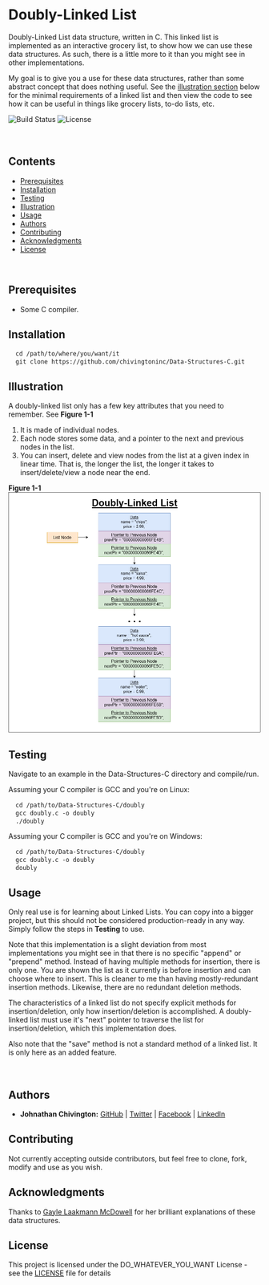 # Doubly-Linked List
Doubly-Linked List data structure, written in C. This linked list is implemented as an interactive grocery list, to show how we can use these data structures. As such, there is a little more to it than you might see in other implementations.

My goal is to give you a use for these data structures, rather than some abstract concept that does nothing useful. See the [illustration section](https://github.com/chivingtoninc/Data-Structures-C/tree/master/linked-lists/doubly#illustration) below for the minimal requirements of a linked list and then view the code to see how it can be useful in things like grocery lists, to-do lists, etc.

![Build Status](https://img.shields.io/badge/build-Stable-green.svg)
![License](https://img.shields.io/badge/license-DO_WHATEVER_YOU_WANT-green.svg)
<br/><br/><br/>

## Contents
* [Prerequisites](https://github.com/chivingtoninc/Data-Structures-C/tree/master/linked-lists/doubly#prerequisites)
* [Installation](https://github.com/chivingtoninc/Data-Structures-C/tree/master/linked-lists/doubly#installation)
* [Testing](https://github.com/chivingtoninc/Data-Structures-C/tree/master/linked-lists/doubly#testing)
* [Illustration](https://github.com/chivingtoninc/Data-Structures-C/tree/master/linked-lists/doubly#illustration)
* [Usage](https://github.com/chivingtoninc/Data-Structures-C/tree/master/linked-lists/doubly#usage)
* [Authors](https://github.com/chivingtoninc/Data-Structures-C/tree/master/linked-lists/doubly#authors)
* [Contributing](https://github.com/chivingtoninc/Data-Structures-C/tree/master/linked-lists/doubly#contributing)
* [Acknowledgments](https://github.com/chivingtoninc/Data-Structures-C/tree/master/linked-lists/doubly#acknowledgments)
* [License](https://github.com/chivingtoninc/Data-Structures-C/tree/master/linked-lists/doubly#license)
<br/>

## Prerequisites
  * Some C compiler.


## Installation
```
  cd /path/to/where/you/want/it
  git clone https://github.com/chivingtoninc/Data-Structures-C.git
```

## Illustration
A doubly-linked list only has a few key attributes that you need to remember. See **Figure 1-1**
  1. It is made of individual nodes.
  2. Each node stores some data, and a pointer to the next and previous nodes in the list.
  3. You can insert, delete and view nodes from the list at a given index in linear time. That is, the longer the list, the longer it takes to insert/delete/view a node near the end.

  **Figure 1-1**
![Figure 1-1](doubly.png?raw=true)

## Testing
Navigate to an example in the Data-Structures-C directory and compile/run.

Assuming your C compiler is GCC and you're on Linux:
```
  cd /path/to/Data-Structures-C/doubly
  gcc doubly.c -o doubly
  ./doubly
```

Assuming your C compiler is GCC and you're on Windows:
```
  cd /path/to/Data-Structures-C/doubly
  gcc doubly.c -o doubly
  doubly
```

## Usage
Only real use is for learning about Linked Lists. You can copy into a bigger project, but this should not be considered production-ready in any way. Simply follow the steps in **Testing** to use.

Note that this implementation is a slight deviation from most implementations you might see in that there is no specific "append" or "prepend" method. Instead of having multiple methods for insertion, there is only one. You are shown the list as it currently is before insertion and can choose where to insert. This is cleaner to me than having mostly-redundant insertion methods. Likewise, there are no redundant deletion methods.

The characteristics of a linked list do not specify explicit methods for insertion/deletion, only how insertion/deletion is accomplished. A doubly-linked list must use it's "next" pointer to traverse the list for insertion/deletion, which this implementation does.

Also note that the "save" method is not a standard method of a linked list. It is only here as an added feature.
<br/><br/><br/>


## Authors
* **Johnathan Chivington:** [GitHub](https://github.com/chivingtoninc) | [Twitter](https://twitter.com/chivingtoninc) | [Facebook](https://facebook.com/chivingtoninc) | [LinkedIn](https://www.linkedin.com/in/johnathan-chivington/)

## Contributing
Not currently accepting outside contributors, but feel free to clone, fork, modify and use as you wish.

## Acknowledgments
Thanks to [Gayle Laakmann McDowell](https://youtu.be/shs0KM3wKv8) for her brilliant explanations of these data structures.

## License
This project is licensed under the DO_WHATEVER_YOU_WANT License - see the [LICENSE](https://github.com/chivingtoninc/Data-Structures-C/blob/master/LICENSE) file for details
<br/><br/>
